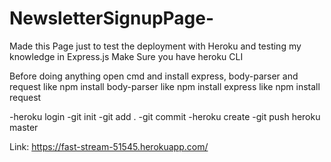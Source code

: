 # NewsletterSignupPage-
Made this Page just to test the deployment with Heroku and testing my knowledge in Express.js 
Make Sure you have heroku CLI 

Before doing anything open cmd and install express, body-parser and request 
like npm install body-parser
like npm install express
like npm install request

-heroku login
-git init
-git add .
-git commit 
-heroku create
-git push heroku master

Link: https://fast-stream-51545.herokuapp.com/
